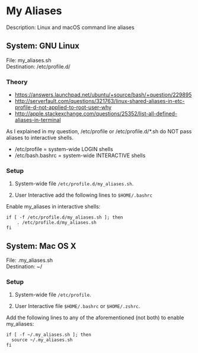 # My Aliases

Description: Linux and macOS command line aliases

## System: GNU Linux

File: my_aliases.sh  
Destination: /etc/profile.d/

### Theory

- https://answers.launchpad.net/ubuntu/+source/bash/+question/229895
- http://serverfault.com/questions/321763/linux-shared-aliases-in-etc-profile-d-not-applied-to-root-user-why
- http://apple.stackexchange.com/questions/25352/list-all-defined-aliases-in-terminal

As I explained in my question, /etc/profile or /etc/profile.d/*.sh do  NOT pass aliases to interactive shells.
- /etc/profile = system-wide LOGIN shells
- /etc/bash.bashrc = system-wide INTERACTIVE shells

### Setup

1) System-wide file `/etc/profile.d/my_aliases.sh`.

2) User Interactive add the following lines to `$HOME/.bashrc`

Enable my_aliases in interactive shells:

```
if [ -f /etc/profile.d/my_aliases.sh ]; then
    . /etc/profile.d/my_aliases.sh
fi
```

## System: Mac OS X

File: .my_aliases.sh  
Destination: ~/

### Setup

1) System-wide file `/etc/profile`.

2) User Interactive file `$HOME/.bashrc` or `$HOME/.zshrc`.

Add the following lines to any of the aforementioned (not both) to enable my_aliases:

```
if [ -f ~/.my_aliases.sh ]; then
  source ~/.my_aliases.sh
fi
```
